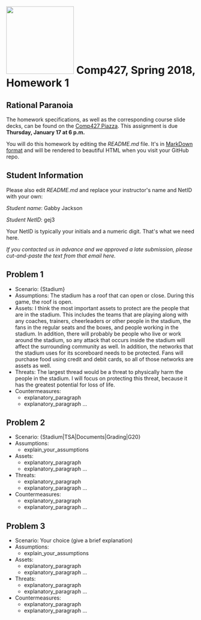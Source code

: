 # <img src="http://www.rice.edu/_images/rice-logo.jpg" width=180> Comp427, Spring 2018, Homework 1
## Rational Paranoia
The homework specifications, as well as the corresponding course slide decks,
can be found on the [Comp427 Piazza](https://piazza.com/class/jqifhp864b37ju).
This assignment is due **Thursday, January 17 at 6 p.m.**

You will do this homework by editing the _README.md_ file. It's in
[MarkDown format](https://guides.github.com/features/mastering-markdown/)
and will be rendered to beautiful HTML when you visit your GitHub repo.

## Student Information
Please also edit _README.md_ and replace your instructor's name and NetID with your own:

_Student name_: Gabby Jackson

_Student NetID_: gej3

Your NetID is typically your initials and a numeric digit. That's
what we need here.

_If you contacted us in advance and we approved a late submission,
please cut-and-paste the text from that email here._

## Problem 1
- Scenario: {Stadium}
- Assumptions:
  The stadium has a roof that can open or close. During this game, the
  roof is open.
- Assets:
  I think the most important assets to protect are the people that are
  in the stadium. This includes the teams that are playing along with any
  coaches, trainers, cheerleaders or other people in the stadium, the fans
  in the regular seats and the boxes, and people working in the stadium.
  In addition, there will probably be people who live or work around the
  stadium, so any attack that occurs inside the stadium will affect the
  surrounding community as well. In addition, the networks that the
  stadium uses for its scoreboard needs to be protected. Fans will purchase
  food using credit and debit cards, so all of those networks are assets
  as well.
- Threats:
  The largest thread would be a threat to physically harm the people in the
  stadium. I will focus on protecting this threat, because it has the greatest
  potential for loss of life.
- Countermeasures:
  - explanatory_paragraph
  - explanatory_paragraph ...

## Problem 2
- Scenario: {Stadium|TSA|Documents|Grading|G20}
- Assumptions:
  - explain_your_assumptions
- Assets:
  - explanatory_paragraph
  - explanatory_paragraph ...
- Threats:
  - explanatory_paragraph 
  - explanatory_paragraph ...
- Countermeasures:
  - explanatory_paragraph
  - explanatory_paragraph ...

## Problem 3
- Scenario: Your choice (give a brief explanation)
- Assumptions:
  - explain_your_assumptions
- Assets:
  - explanatory_paragraph
  - explanatory_paragraph ...
- Threats:
  - explanatory_paragraph 
  - explanatory_paragraph ...
- Countermeasures:
  - explanatory_paragraph
  - explanatory_paragraph ...

